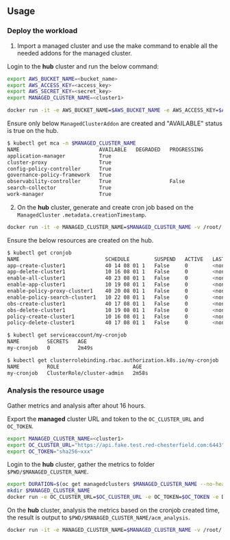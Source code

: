 ## Usage

### Deploy the workload

1. Import a managed cluster and use the make command to enable all the needed addons for the managed cluster. 

Login to the **hub** cluster and run the below command:

```bash
export AWS_BUCKET_NAME=<bucket_name> 
export AWS_ACCESS_KEY=<access_key>
export AWS_SECRET_KEY=<secret_key> 
export MANAGED_CLUSTER_NAME=<cluster1>

docker run -it -e AWS_BUCKET_NAME=$AWS_BUCKET_NAME -e AWS_ACCESS_KEY=$AWS_ACCESS_KEY -e AWS_SECRET_KEY=$AWS_SECRET_KEY -e MANAGED_CLUSTER_NAME=$MANAGED_CLUSTER_NAME -v /root/.kube:/root/.kube quay.io/haoqing/acm-workload:latest make enable-all
```

Ensure only below `ManagedClusterAddon` are created and "AVAILABLE" status is true on the hub.

```bash
$ kubectl get mca -n $MANAGED_CLUSTER_NAME
NAME                          AVAILABLE   DEGRADED   PROGRESSING
application-manager           True
cluster-proxy                 True
config-policy-controller      True
governance-policy-framework   True
observability-controller      True                   False
search-collector              True
work-manager                  True
```

2. On the **hub** cluster, generate and create cron job based on the `ManagedCluster` `.metadata.creationTimestamp`. 

```bash
docker run -it -e MANAGED_CLUSTER_NAME=$MANAGED_CLUSTER_NAME -v /root/.kube:/root/.kube quay.io/haoqing/acm-workload:latest make cronjob
```

Ensure the below resources are created on the hub.

```bash
$ kubectl get cronjob
NAME                            SCHEDULE        SUSPEND   ACTIVE   LAST SCHEDULE   AGE
app-create-cluster1             40 14 08 01 1   False     0        <none>          65s
app-delete-cluster1             10 16 08 01 1   False     0        <none>          65s
enable-all-cluster1             40 23 08 01 1   False     0        <none>          65s
enable-app-cluster1             10 19 08 01 1   False     0        <none>          65s
enable-policy-proxy-cluster1    40 20 08 01 1   False     0        <none>          65s
enable-policy-search-cluster1   10 22 08 01 1   False     0        <none>          65s
obs-create-cluster1             40 17 08 01 1   False     0        <none>          65s
obs-delete-cluster1             10 19 08 01 1   False     0        <none>          65s
policy-create-cluster1          10 16 08 01 1   False     0        <none>          65s
policy-delete-cluster1          40 17 08 01 1   False     0        <none>          65s

$ kubectl get serviceaccount/my-cronjob
NAME         SECRETS   AGE
my-cronjob   0         2m49s

$ kubectl get clusterrolebinding.rbac.authorization.k8s.io/my-cronjob
NAME         ROLE                        AGE
my-cronjob   ClusterRole/cluster-admin   2m58s
```

### Analysis the resource usage

Gather metrics and analysis after ahout 16 hours.

Export the **managed** cluster URL and token to the `OC_CLUSTER_URL` and `OC_TOKEN`.

```bash
export MANAGED_CLUSTER_NAME=<cluster1>
export OC_CLUSTER_URL="https://api.fake.test.red-chesterfield.com:6443"
export OC_TOKEN="sha256~xxx"
```

Login to the **hub** cluster, gather the metrics to folder `$PWD/$MANAGED_CLUSTER_NAME`.

```bash
export DURATION=$(oc get managedclusters $MANAGED_CLUSTER_NAME --no-headers | awk '{gsub(/h/,"",$6); $6+=1; print $6"h"}')
mkdir $MANAGED_CLUSTER_NAME
docker run -e OC_CLUSTER_URL=$OC_CLUSTER_URL -e OC_TOKEN=$OC_TOKEN -e DURATION=$DURATION -e CLUSTER=spoke -v $PWD/$MANAGED_CLUSTER_NAME:/acm-inspector/output quay.io/haoqing/acm-inspector:latest > $PWD/$MANAGED_CLUSTER_NAME/logs
```

On the **hub** cluster, analysis the metrics based on the cronjob created time, the result is output to `$PWD/$MANAGED_CLUSTER_NAME/acm_analysis`.

```bash
docker run -it -e MANAGED_CLUSTER_NAME=$MANAGED_CLUSTER_NAME -v /root/.kube:/root/.kube -v $PWD/$MANAGED_CLUSTER_NAME/:/acm-workload/$MANAGED_CLUSTER_NAME quay.io/haoqing/acm-workload:latest make analysis
```
